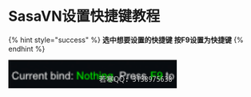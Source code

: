 # SasaVN设置快捷键教程

{% hint style="success" %}
**选中想要设置的快捷键 按F9设置为快捷键**
{% endhint %}

![](<../../.gitbook/assets/image (15) (1) (1) (1) (1) (1) (1) (1) (1).png>)
